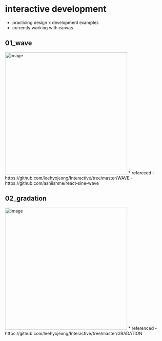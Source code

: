 # interactive development
* practicing design x development examples
* currently working with canvas

## 01_wave
<img width="400" alt="image" src="https://user-images.githubusercontent.com/28138482/173246186-8c2edf72-457f-4cdb-a056-476a0bed7ea0.png">
* refereced
    - https://github.com/leehyojeong/Interactive/tree/master/WAVE
    - https://github.com/ashiishme/react-sine-wave


## 02_gradation
<img width="400" alt="image" src="https://user-images.githubusercontent.com/28138482/173246196-9130d648-f3eb-4e34-81a1-e7b352175267.png">
* referenced
    - https://github.com/leehyojeong/Interactive/tree/master/GRADATION

